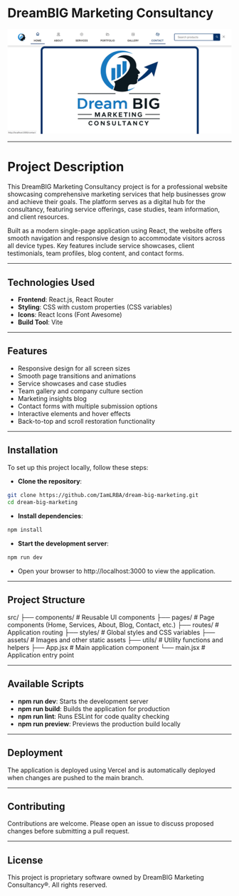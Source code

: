 # DreamBIG Marketing Consultancy

![DreamBIG Background](./public/images/dreambig-bg.jpg)

---

# Project Description

This DreamBIG Marketing Consultancy project is for a professional website showcasing comprehensive marketing services that help businesses grow and achieve their goals. The platform serves as a digital hub for the consultancy, featuring service offerings, case studies, team information, and client resources.

Built as a modern single-page application using React, the website offers smooth navigation and responsive design to accommodate visitors across all device types. Key features include service showcases, client testimonials, team profiles, blog content, and contact forms.

---

## Technologies Used

- **Frontend**: React.js, React Router
- **Styling**: CSS with custom properties (CSS variables)
- **Icons**: React Icons (Font Awesome)
- **Build Tool**: Vite

---

## Features

- Responsive design for all screen sizes
- Smooth page transitions and animations
- Service showcases and case studies
- Team gallery and company culture section
- Marketing insights blog
- Contact forms with multiple submission options
- Interactive elements and hover effects
- Back-to-top and scroll restoration functionality

---

## Installation

To set up this project locally, follow these steps:

- **Clone the repository**:

```bash
git clone https://github.com/IamLRBA/dream-big-marketing.git
cd dream-big-marketing
```

- **Install dependencies**:

```bash
npm install
```

- **Start the development server**:

```bash
npm run dev
```

- Open your browser to http://localhost:3000 to view the application.

---

## Project Structure

src/
├── components/ # Reusable UI components
├── pages/ # Page components (Home, Services, About, Blog, Contact, etc.)
├── routes/ # Application routing
├── styles/ # Global styles and CSS variables
├── assets/ # Images and other static assets
├── utils/ # Utility functions and helpers
├── App.jsx # Main application component
└── main.jsx # Application entry point

---

## Available Scripts

- **npm run dev**: Starts the development server
- **npm run build**: Builds the application for production
- **npm run lint**: Runs ESLint for code quality checking
- **npm run preview**: Previews the production build locally

---

## Deployment

The application is deployed using Vercel and is automatically deployed when changes are pushed to the main branch.

---

## Contributing

Contributions are welcome. Please open an issue to discuss proposed changes before submitting a pull request.

---

## License

This project is proprietary software owned by DreamBIG Marketing Consultancy®. All rights reserved.
